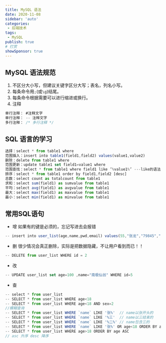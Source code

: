 ```yaml
---
title: MySQL 语法
date: 2020-11-08
sidebar: 'auto'
categories:
 - 后端技术
tags:
 - MySQL
publish: true
# 打赏
showSponsor: true
---
```

## MySQL 语法规范

1. 不区分大小写，但建议关键字区分大写；表名，列名小写。
2. 每条命令用`;`(或`\g`)结尾。
3. 每条命令根据需要可以进行缩进或换行。
4. 注释

```js
单行注释： #注释文字
单行注释： -- 注释文字
多行注释： /* 多行注释 */
```

## SQL 语言的学习

```js
选择：select * from table1 where
范围插入：insert into table1(field1,field2) values(value1,value2)
删除：delete from table1 where
范围更新：update table1 set field1=value1 where
范围查找：select * from table1 where field1 like ’%value1%’ ---like的语法很精妙，查资料!
排序：select * from table1 order by field1,field2 [desc]
总数：select count as totalcount from table1
求和：select sum(field1) as sumvalue from table1
平均：select avg(field1) as avgvalue from table1
最大：select max(field1) as maxvalue from table1
最小：select min(field1) as minvalue from table1
```

## 常用SQL语句

- 增
如果有的键是必须的，忘记写进去会报错

```js
-- insert into user_list(age,name,pwd,email) values(55,"张龙","79845","123@126.com")
```

- 删
很少情况会真正删除，实际是把数据隐藏，不让用户看到而已！！

```js
-- DELETE from user_list WHERE id = 2
```

- 改

```js
-- UPDATE user_list set age=100 ,name="南极仙翁" WHERE id=5
```

- 查

```js
-- select * from user_list
-- SELECT * from user_list WHERE age<18
-- SELECT * from user_list WHERE age<18 AND sex=2
//模糊查询
-- SELECT * from user_list WHERE `name` LIKE '张%'  // name以张开头的
-- SELECT * from user_list WHERE `name` LIKE '%三'  // name以三结束的
-- SELECT * from user_list WHERE `name` LIKE '%二%' // name包含三的
-- SELECT * from user_list WHERE `name` LIKE '张%' OR age<18 ORDER BY age asc // name 以张开头 age大于18 查看并用 age升序排列
-- SELECT * from user_list WHERE age>18 ORDER BY age ASC
// asc 升序 desc 降序
```
